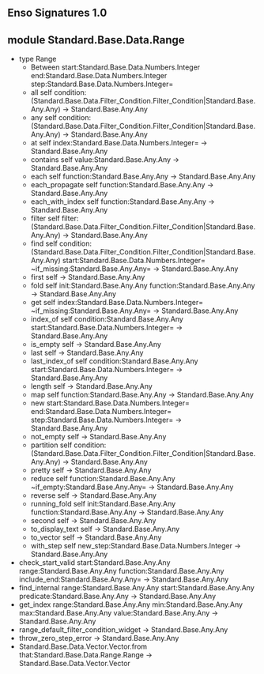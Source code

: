 ## Enso Signatures 1.0
## module Standard.Base.Data.Range
- type Range
    - Between start:Standard.Base.Data.Numbers.Integer end:Standard.Base.Data.Numbers.Integer step:Standard.Base.Data.Numbers.Integer=
    - all self condition:(Standard.Base.Data.Filter_Condition.Filter_Condition|Standard.Base.Any.Any) -> Standard.Base.Any.Any
    - any self condition:(Standard.Base.Data.Filter_Condition.Filter_Condition|Standard.Base.Any.Any) -> Standard.Base.Any.Any
    - at self index:Standard.Base.Data.Numbers.Integer= -> Standard.Base.Any.Any
    - contains self value:Standard.Base.Any.Any -> Standard.Base.Any.Any
    - each self function:Standard.Base.Any.Any -> Standard.Base.Any.Any
    - each_propagate self function:Standard.Base.Any.Any -> Standard.Base.Any.Any
    - each_with_index self function:Standard.Base.Any.Any -> Standard.Base.Any.Any
    - filter self filter:(Standard.Base.Data.Filter_Condition.Filter_Condition|Standard.Base.Any.Any) -> Standard.Base.Any.Any
    - find self condition:(Standard.Base.Data.Filter_Condition.Filter_Condition|Standard.Base.Any.Any) start:Standard.Base.Data.Numbers.Integer= ~if_missing:Standard.Base.Any.Any= -> Standard.Base.Any.Any
    - first self -> Standard.Base.Any.Any
    - fold self init:Standard.Base.Any.Any function:Standard.Base.Any.Any -> Standard.Base.Any.Any
    - get self index:Standard.Base.Data.Numbers.Integer= ~if_missing:Standard.Base.Any.Any= -> Standard.Base.Any.Any
    - index_of self condition:Standard.Base.Any.Any start:Standard.Base.Data.Numbers.Integer= -> Standard.Base.Any.Any
    - is_empty self -> Standard.Base.Any.Any
    - last self -> Standard.Base.Any.Any
    - last_index_of self condition:Standard.Base.Any.Any start:Standard.Base.Data.Numbers.Integer= -> Standard.Base.Any.Any
    - length self -> Standard.Base.Any.Any
    - map self function:Standard.Base.Any.Any -> Standard.Base.Any.Any
    - new start:Standard.Base.Data.Numbers.Integer= end:Standard.Base.Data.Numbers.Integer= step:Standard.Base.Data.Numbers.Integer= -> Standard.Base.Any.Any
    - not_empty self -> Standard.Base.Any.Any
    - partition self condition:(Standard.Base.Data.Filter_Condition.Filter_Condition|Standard.Base.Any.Any) -> Standard.Base.Any.Any
    - pretty self -> Standard.Base.Any.Any
    - reduce self function:Standard.Base.Any.Any ~if_empty:Standard.Base.Any.Any= -> Standard.Base.Any.Any
    - reverse self -> Standard.Base.Any.Any
    - running_fold self init:Standard.Base.Any.Any function:Standard.Base.Any.Any -> Standard.Base.Any.Any
    - second self -> Standard.Base.Any.Any
    - to_display_text self -> Standard.Base.Any.Any
    - to_vector self -> Standard.Base.Any.Any
    - with_step self new_step:Standard.Base.Data.Numbers.Integer -> Standard.Base.Any.Any
- check_start_valid start:Standard.Base.Any.Any range:Standard.Base.Any.Any function:Standard.Base.Any.Any include_end:Standard.Base.Any.Any= -> Standard.Base.Any.Any
- find_internal range:Standard.Base.Any.Any start:Standard.Base.Any.Any predicate:Standard.Base.Any.Any -> Standard.Base.Any.Any
- get_index range:Standard.Base.Any.Any min:Standard.Base.Any.Any max:Standard.Base.Any.Any value:Standard.Base.Any.Any -> Standard.Base.Any.Any
- range_default_filter_condition_widget -> Standard.Base.Any.Any
- throw_zero_step_error -> Standard.Base.Any.Any
- Standard.Base.Data.Vector.Vector.from that:Standard.Base.Data.Range.Range -> Standard.Base.Data.Vector.Vector
